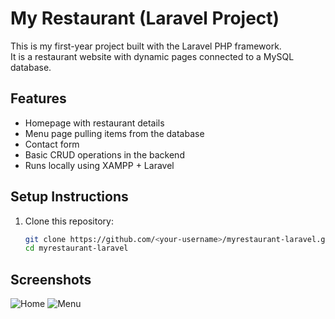 # My Restaurant (Laravel Project)

This is my first-year project built with the Laravel PHP framework.  
It is a restaurant website with dynamic pages connected to a MySQL database.  

## Features
- Homepage with restaurant details
- Menu page pulling items from the database
- Contact form
- Basic CRUD operations in the backend
- Runs locally using XAMPP + Laravel

## Setup Instructions
1. Clone this repository:
   ```bash
   git clone https://github.com/<your-username>/myrestaurant-laravel.git
   cd myrestaurant-laravel

## Screenshots
![Home](public/screenshots/home.png)
![Menu](public/screenshots/menu.png)
